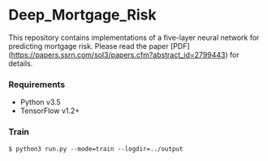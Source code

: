 # Deep_Mortgage_Risk

This repository contains implementations of a five-layer neural network for predicting mortgage risk. Please read the paper [PDF] (https://papers.ssrn.com/sol3/papers.cfm?abstract_id=2799443) for details. 

### Requirements

  * Python v3.5
  * TensorFlow v1.2+

### Train

```
$ python3 run.py --mode=train --logdir=../output
```

